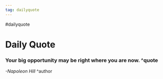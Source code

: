```yaml
---
tag: dailyquote
---
```


#dailyquote

# Daily Quote

### Your big opportunity may be right where you are now. ^quote
*-Napoleon Hill* ^author
